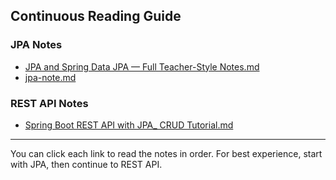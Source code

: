 
## Continuous Reading Guide

### JPA Notes
- [JPA and Spring Data JPA — Full Teacher-Style Notes.md](./JPA%20and%20Spring%20Data%20JPA%20%E2%80%94%20Full%20Teacher-Style%20Notes.md)
- [jpa-note.md](./jpa-note.md)

### REST API Notes
- [Spring Boot REST API with JPA_ CRUD Tutorial.md](./Spring%20Boot%20REST%20API%20with%20JPA_%20CRUD.md)

---
You can click each link to read the notes in order. For best experience, start with JPA, then continue to REST API.
